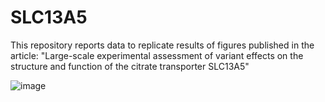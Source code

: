 # SLC13A5
This repository reports data to replicate results of figures published in the article: "Large-scale experimental assessment of variant effects on the structure and function of the citrate transporter SLC13A5"

![image](https://github.com/user-attachments/assets/0a0dec46-7271-4e3b-9aa3-e3a6a05af93b)
